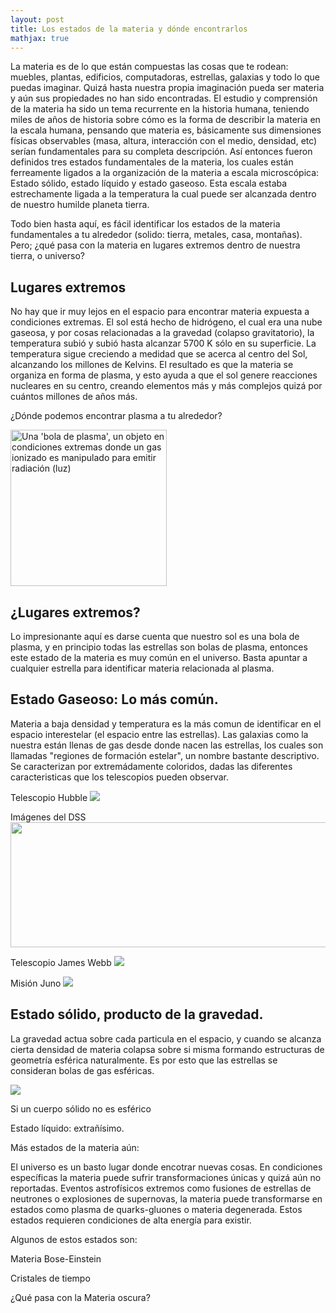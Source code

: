 ```yaml
---
layout: post
title: Los estados de la materia y dónde encontrarlos
mathjax: true
---
```


La materia es de lo que están compuestas las cosas que te rodean: muebles, plantas, edificios, computadoras, estrellas, galaxias y todo lo que puedas imaginar. Quizá hasta nuestra propia imaginación pueda ser materia y aún sus propiedades no han sido encontradas. El estudio y comprensión de la materia ha sido un tema recurrente en la historia humana, teniendo miles de años de historia sobre cómo es la forma de describir la materia en la escala humana, pensando que materia es, básicamente sus dimensiones físicas observables (masa, altura, interacción con el medio, densidad, etc) serían fundamentales para su completa descripción. Así entonces fueron definidos tres estados fundamentales de la materia, los cuales están ferreamente ligados a la organización de la materia a escala microscópica: Estado sólido, estado líquido y estado gaseoso. Esta escala estaba estrechamente ligada a la temperatura la cual puede ser alcanzada dentro de nuestro humilde planeta tierra. 

Todo bien hasta aquí, es fácil identificar los estados de la materia fundamentales a tu alrededor (solido: tierra, metales, casa, montañas). Pero; ¿qué pasa con la materia en lugares extremos dentro de nuestra tierra, o universo? 

## Lugares extremos

No hay que ir muy lejos en el espacio para encontrar materia expuesta a condiciones extremas. El sol está hecho de hidrógeno, el cual era una nube gaseosa, y por cosas relacionadas a la gravedad (colapso gravitatorio), la temperatura subió y subió hasta alcanzar 5700 K sólo en su superficie. La temperatura sigue creciendo a medidad que se acerca al centro del Sol, alcanzando los millones de Kelvins. El resultado es que la materia se organiza en forma de plasma, y esto ayuda a que el sol genere reacciones nucleares en su centro, creando elementos más y más complejos quizá por cuántos millones de años más.

¿Dónde podemos encontrar plasma a tu alrededor?

<img src="https://upload.wikimedia.org/wikipedia/commons/7/71/Plasma_lamp_touching.jpg" alt="Una 'bola de plasma', un objeto en condiciones extremas donde un gas ionizado es manipulado para emitir radiación (luz)" style="height:250px; width:250px;"/>

## ¿Lugares extremos?

Lo impresionante aquí es darse cuenta que nuestro sol es una bola de plasma, y en principio todas las estrellas son bolas de plasma, entonces este estado de la materia es muy común en el universo. Basta apuntar a cualquier estrella para identificar materia relacionada al plasma.


## Estado Gaseoso: Lo más común.

Materia a baja densidad y temperatura es la más comun de identificar en el espacio interestelar (el espacio entre las estrellas). Las galaxias como la nuestra están llenas de gas desde donde nacen las estrellas, los cuales son llamadas "regiones de formación estelar", un nombre bastante descriptivo. Se caracterizan por  extremádamente coloridos, dadas las diferentes caracteristicas que los telescopios pueden observar.

Telescopio Hubble
<img src="https://raw.githubusercontent.com/nicomedinap/nicomedinap.github.io/master/Galeria/HST/M17_SFR/012.jpg" onclick="Desplegar(this)">

Imágenes del DSS
<img src="https://raw.githubusercontent.com/nicomedinap/nicomedinap.github.io/master/imagenes/BRCs.jpg" alt="" style="height:200px; width:550px;"/>

Telescopio James Webb
<img src="https://raw.githubusercontent.com/nicomedinap/nicomedinap.github.io/master/Galeria/JWST/NGC1566/012.jpg" onclick="Desplegar(this)">

Misión Juno
<img src="https://raw.githubusercontent.com/nicomedinap/nicomedinap.github.io/master/Galeria/JUNO/ImagenSet3/012.jpg" onclick="Desplegar(this)">


## Estado sólido, producto de la gravedad.

La gravedad actua sobre cada particula en el espacio, y cuando se alcanza cierta densidad de materia colapsa sobre si misma formando estructuras de geometría esférica naturalmente. Es por esto que las estrellas se consideran bolas de gas esféricas. 

<img src="https://raw.githubusercontent.com/nicomedinap/nicomedinap.github.io/master/Galeria/JWST/LDN1527/4.jpg" onclick="Desplegar(this)">

Si un cuerpo sólido no es esférico


Estado líquido: extrañísimo.





Más estados de la materia aún:

El universo es un basto lugar donde encotrar nuevas cosas. En condiciones específicas la materia puede sufrir transformaciones únicas y quizá aún no reportadas. Eventos astrofísicos extremos como fusiones de estrellas de neutrones o explosiones de supernovas, la materia puede transformarse en estados como plasma de quarks-gluones o materia degenerada. Estos estados requieren condiciones de alta energía para existir.

Algunos de estos estados son:

Materia Bose-Einstein

Cristales de tiempo

¿Qué pasa con la Materia oscura?


